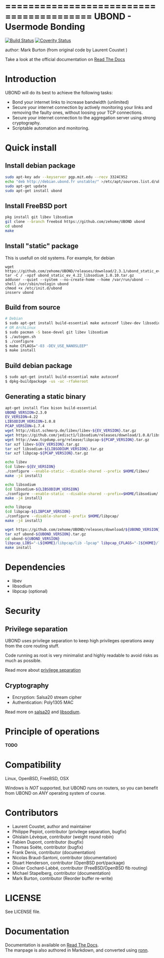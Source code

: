 =========================================
UBOND - Usermode Bonding
=========================================
[![Build Status](https://travis-ci.org/zehome/UBOND.svg?branch=master)](https://travis-ci.org/zehome/UBOND)
[![Coverity Status](https://scan.coverity.com/projects/4405/badge.svg)](https://scan.coverity.com/projects/4405)

author: Mark Burton (from original code by Laurent Coustet <ed arobase zehome.com>)

Take a look at the official documentation on [Read The Docs](http://ubond.readthedocs.org/en/latest/)

Introduction
============
UBOND will do its best to achieve the following tasks:

  * Bond your internet links to increase bandwidth (unlimited)
  * Secure your internet connection by actively monitoring
    your links and removing the faulty ones, without loosing
    your TCP connections.
  * Secure your internet connection to the aggregation server using
    strong cryptography.
  * Scriptable automation and monitoring.

Quick install
=============

Install debian package
----------------------
```sh
sudo apt-key adv --keyserver pgp.mit.edu --recv 3324C952
echo "deb http://debian.ubond.fr unstable/" >/etc/apt/sources.list.d/ubond.list
sudo apt-get update
sudo apt-get install ubond
```

Install FreeBSD port
--------------------
```sh
pkg install git libev libsodium
git clone --branch freebsd https://github.com/zehome/UBOND ubond
cd ubond
make
```

Install "static" package
------------------------
This is usefull on old systems. For example, for debian
```
wget https://github.com/zehome/UBOND/releases/download/2.3.1/ubond_static_ev_4.22_libsodium_1.0.10.tar.gz
tar -C / -xpzf ubond_static_ev_4.22_libsodium_1.0.10.tar.gz
adduser --quiet --system --no-create-home --home /var/run/ubond --shell /usr/sbin/nologin ubond
chmod +x /etc/init.d/ubond
insserv ubond
```

Build from source
-----------------
```sh
# Debian
$ sudo apt-get install build-essential make autoconf libev-dev libsodium-dev libpcap-dev
# OR ArchLinux
$ sudo pacman -S base-devel git libev libsodium
$ ./autogen.sh
$ ./configure
$ make CFLAGS="-O3 -DEV_USE_NANOSLEEP"
$ make install
```

Build debian package
--------------------
```sh
$ sudo apt-get install build-essential make autoconf
$ dpkg-buildpackage -us -uc -rfakeroot
```

Generating a static binary
--------------------------
```sh
apt-get install flex bison build-essential
UBOND_VERSION=2.3.0
EV_VERSION=4.22
LIBSODIUM_VERSION=1.0.8
PCAP_VERSION=1.7.4
wget http://dist.schmorp.de/libev/libev-${EV_VERSION}.tar.gz
wget https://github.com/jedisct1/libsodium/releases/download/1.0.8/libsodium-${LIBSODIUM_VERSION}.tar.gz
wget http://www.tcpdump.org/release/libpcap-${PCAP_VERSION}.tar.gz
tar xzf libev-${EV_VERSION}.tar.gz
tar xzf libsodium-${LIBSODIUM_VERSION}.tar.gz
tar xzf libpcap-${PCAP_VERSION}.tar.gz

echo libev
(cd libev-${EV_VERSION}
./configure --enable-static --disable-shared --prefix $HOME/libev/
make -j4 install)

echo libsodium
(cd libsodium-${LIBSODIUM_VERSION}
./configure --enable-static --disable-shared --prefix=$HOME/libsodium/
make -j4 install)

echo libpcap
(cd libpcap-${LIBPCAP_VERSION}
./configure --disable-shared --prefix $HOME/libpcap/
make -j4 install)

wget https://github.com/zehome/UBOND/releases/download/${UBOND_VERSION}/ubond-${UBOND_VERSION}.tar.gz
tar xzf ubond-${UBOND_VERSION}.tar.gz
cd ubond-${UBOND_VERSION}
libpcap_LIBS="-L${HOME}/libpcap/lib -lpcap" libpcap_CFLAGS="-I${HOME}/libpcap/include" libsodium_LIBS="-L${HOME}/libsodium/lib -lsodium" libsodium_CFLAGS=-I${HOME}/libsodium/include libev_LIBS="-L${HOME}/libev/lib -lev" libev_CFLAGS=-I${HOME}/libev/include ./configure --enable-filters LDFLAGS="-Wl,-Bdynamic" --prefix=${HOME}/ubond/
make install
```

Dependencies
============
  - libev
  - libsodium
  - libpcap (optional)

Security
========

Privilege separation
--------------------
UBOND uses privilege separation to keep high privileges operations
away from the core routing stuff.

Code running as root is very minimalist and highly readable to
avoid risks as much as possible.

Read more about [privilege separation](http://en.wikipedia.org/wiki/Privilege_separation)

Cryptography
------------
  * Encryption: Salsa20 stream cipher
  * Authentication: Poly1305 MAC

Read more on [salsa20](http://cr.yp.to/salsa20.html) and [libsodium](http://doc.libsodium.org/).


Principle of operations
=======================
**TODO**

Compatibility
=============
Linux, OpenBSD, FreeBSD, OSX

Windows is *NOT* supported, but UBOND runs on routers, so you can
benefit from UBOND on *ANY* operating system of course.

Contributors
============
  * Laurent Coustet, author and maintainer
  * Philippe Pepiot, contributor (privilege separation, bugfix)
  * Ghislain Lévèque, contributor (weight round robin)
  * Fabien Dupont, contributor (bugfix)
  * Thomas Soëte, contributor (bugfix)
  * Frank Denis, contributor (documentation)
  * Nicolas Braud-Santoni, contributor (documentation)
  * Stuart Henderson, contributor (OpenBSD port/package)
  * Olivier Cochard-Labbé, contributor (FreeBSD/OpenBSD fib routing)
  * Michael Stapelberg, contributor (documentation)
  * Mark Burton, contributor (Reorder buffer re-write)

LICENSE
=======
See LICENSE file.

Documentation
=============
Documentation is available on [Read The Docs](http://ubond.readthedocs.org/en/latest/).  
The manpage is also authored in Markdown, and converted using [ronn](http://rtomayko.github.com/ronn/).
